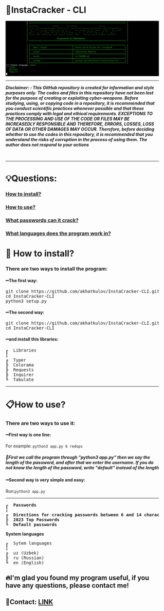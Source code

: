 

<b style="text-align: center;"> <h1> 💎InstaCracker - CLI </h1> </b>
<img align="center" src="pics/photo_2023-12-26_14-15-14.jpg">
<hr>
<i><b>Disclaimer: : This GitHub repository is created for information and style purposes only. The codes and files in this repository have not been lost for the purpose of creating or exploiting cyber-weapons. Before studying, using, or copying code in a repository, it is recommended that you conduct scientific practices whenever possible and that these practices comply with legal and ethical requirements. EXCEPTIONS TO THE PROCESSING AND USE OF THE CODE OR FILES MAY BE INCREASEDLY RESPONSIBLE AND THEREFORE, ERRORS, LOSSES, LOSS OF DATA OR OTHER DAMAGES MAY OCCUR. Therefore, before deciding whether to use the codes in this repository, it is recommended that you understand the risks of corruption in the process of using them.
The author does not respond to your actions</b></i></i> <br>
<p></p> <br>
<hr>
<h1>💡Questions:</h1>
<h3><a href="https://github.com/akhatkulov/InstaCracker-CLI#install">How to install?</a></h3>
<h3><a href="https://github.com/akhatkulov/InstaCracker-CLI#use">How to use?</a></h3>
<h3><a href="https://github.com/akhatkulov/InstaCracker-CLI#passwords">What passwords can it crack?</a></h3>
<h3><a href="https://github.com/akhatkulov/InstaCracker-CLI#lang">What languages ​​does the program work in?</a></h3>

<h1 id="install">📁	How to install?</h1>
<h3>There are two ways to install the program:</h3>
<h4>➖The first way: </h4> 
<pre>
git clone https://github.com/akhatkulov/InstaCracker-CLI.git
cd InstaCracker-CLI
python3 setup.py
</pre>
<h4>➖The second way:</h4>
<pre>
git clone https://github.com/akhatkulov/InstaCracker-CLI.git
cd InstaCracker-CLI
</pre>
<h4>➖and install this libraries:</h4>
<pre>
┎  Libraries
╏
╔  Typer
╠  Colorama
╠  Requests
╠  Inquirer
╚  Tabulate
</pre>
<hr>
<h1 id="use"> 📋How to use? </h1>
<h3>There are two ways to use it:</h3>
<h4>➖First way is one line:</h4>
For example: <code>python3 app.py 6 redops</code>
<h5 id="lang">📌First we call the program through "python3 app.py" then we say the length of the password, and after that we enter the username. If you do not know the length of the password, write "default" instead of the length</h5>

<h4>➖Second way is very simple and easy:</h4>
Run:<code>python3 app.py</code>
<hr>

<b id="crack_types">
<pre>
┎  Passwords
╏
╔  Directions for cracking passwords between 6 and 14 characters long
╠  2023 Top Passwords
╚  Default passwords
</pre>
</b>
<b id="lang"> System languages</b>
<pre>
┎  Sytem languages
╏
╔  uz (Uzbek)
╠  ru (Russian)
╚  en (English)
</pre>
<h2>🔥I'm glad you found my program useful, if you have any questions, please contact me!</h2>
<h2>📩Contact: <a href="https://t.me/akhatkulov">LINK</a></h2>
<br> <br>
